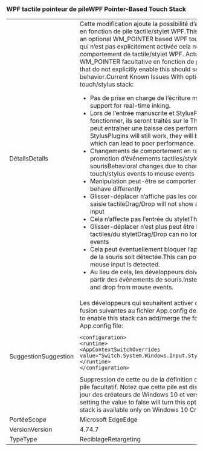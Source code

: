 ### <a name="wpf-pointer-based-touch-stack"></a><span data-ttu-id="8f0f6-101">WPF tactile pointeur de pile</span><span class="sxs-lookup"><span data-stu-id="8f0f6-101">WPF Pointer-Based Touch Stack</span></span>

|   |   |
|---|---|
|<span data-ttu-id="8f0f6-102">Détails</span><span class="sxs-lookup"><span data-stu-id="8f0f6-102">Details</span></span>|<span data-ttu-id="8f0f6-103">Cette modification ajoute la possibilité d’activer un WM_POINTER facultative en fonction de pile tactile/stylet WPF.</span><span class="sxs-lookup"><span data-stu-id="8f0f6-103">This change adds the ability to enable an optional WM_POINTER based WPF touch/stylus stack.</span></span>  <span data-ttu-id="8f0f6-104">Les développeurs qui n’est pas explicitement activée cela ne devrait aucun changement de comportement de tactile/stylet WPF. Actuelle connu des problèmes avec WM_POINTER facultative en fonction de pile de tactile/stylet :</span><span class="sxs-lookup"><span data-stu-id="8f0f6-104">Developers that do not explicitly enable this should see no change in WPF touch/stylus behavior.Current Known Issues With optional WM_POINTER based touch/stylus stack:</span></span><ul><li><span data-ttu-id="8f0f6-105">Pas de prise en charge de l’écriture manuscrite en temps réel.</span><span class="sxs-lookup"><span data-stu-id="8f0f6-105">No support for real-time inking.</span></span></li><li><span data-ttu-id="8f0f6-106">Lors de l’entrée manuscrite et StylusPlugins continueront de fonctionner, ils seront traités sur le Thread d’interface utilisateur qui peut entraîner une baisse des performances.</span><span class="sxs-lookup"><span data-stu-id="8f0f6-106">While inking and StylusPlugins will still work, they will be processed on the UI Thread which can lead to poor performance.</span></span></li><li><span data-ttu-id="8f0f6-107">Changements de comportement en raison de modifications dans la promotion d’événements tactiles/stylet pour les événements de souris</span><span class="sxs-lookup"><span data-stu-id="8f0f6-107">Behavioral changes due to changes in promotion from touch/stylus events to mouse events</span></span></li><li><span data-ttu-id="8f0f6-108">Manipulation peut-être se comporter différemment</span><span class="sxs-lookup"><span data-stu-id="8f0f6-108">Manipulation may behave differently</span></span></li><li><span data-ttu-id="8f0f6-109">Glisser-déplacer n’affiche pas les commentaires appropriés pour la saisie tactile</span><span class="sxs-lookup"><span data-stu-id="8f0f6-109">Drag/Drop will not show appropriate feedback for touch input</span></span></li><li><span data-ttu-id="8f0f6-110">Cela n’affecte pas l’entrée du stylet</span><span class="sxs-lookup"><span data-stu-id="8f0f6-110">This does not affect stylus input</span></span></li><li><span data-ttu-id="8f0f6-111">Glisser-déplacer n’est plus peut être lancée que sur les événements tactiles/du stylet</span><span class="sxs-lookup"><span data-stu-id="8f0f6-111">Drag/Drop can no longer be initiated on touch/stylus events</span></span></li><li><span data-ttu-id="8f0f6-112">Cela peut éventuellement bloquer l’application jusqu'à ce que l’entrée de la souris soit détectée.</span><span class="sxs-lookup"><span data-stu-id="8f0f6-112">This can potentially hang the application until mouse input is detected.</span></span></li><li><span data-ttu-id="8f0f6-113">Au lieu de cela, les développeurs doivent lancer le glisser-déplacer à partir des événements de souris.</span><span class="sxs-lookup"><span data-stu-id="8f0f6-113">Instead, developers should initiate drag and drop from mouse events.</span></span></li></ul>|
|<span data-ttu-id="8f0f6-114">Suggestion</span><span class="sxs-lookup"><span data-stu-id="8f0f6-114">Suggestion</span></span>|<span data-ttu-id="8f0f6-115">Les développeurs qui souhaitent activer cette pile peuvent ajouter et de fusion suivantes au fichier App.config de l’application :</span><span class="sxs-lookup"><span data-stu-id="8f0f6-115">Developers who wish to enable this stack can add/merge the following to their application's App.config file:</span></span><pre><code class="language-xml">&lt;configuration&gt;&#13;&#10;&lt;runtime&gt;&#13;&#10;&lt;AppContextSwitchOverrides value=&quot;Switch.System.Windows.Input.Stylus.EnablePointerSupport=true&quot;/&gt;&#13;&#10;&lt;/runtime&gt;&#13;&#10;&lt;/configuration&gt;&#13;&#10;</code></pre><span data-ttu-id="8f0f6-116">Suppression de cette ou de la définition de la valeur False désactive cette pile facultatif. Notez que cette pile est disponible uniquement sur la mise à jour des créateurs de Windows 10 et versions ultérieures.</span><span class="sxs-lookup"><span data-stu-id="8f0f6-116">Removing this or setting the value to false will turn this optional stack off.Please note that this stack is available only on Windows 10 Creators Update and above.</span></span>|
|<span data-ttu-id="8f0f6-117">Portée</span><span class="sxs-lookup"><span data-stu-id="8f0f6-117">Scope</span></span>|<span data-ttu-id="8f0f6-118">Microsoft Edge</span><span class="sxs-lookup"><span data-stu-id="8f0f6-118">Edge</span></span>|
|<span data-ttu-id="8f0f6-119">Version</span><span class="sxs-lookup"><span data-stu-id="8f0f6-119">Version</span></span>|<span data-ttu-id="8f0f6-120">4.7</span><span class="sxs-lookup"><span data-stu-id="8f0f6-120">4.7</span></span>|
|<span data-ttu-id="8f0f6-121">Type</span><span class="sxs-lookup"><span data-stu-id="8f0f6-121">Type</span></span>|<span data-ttu-id="8f0f6-122">Reciblage</span><span class="sxs-lookup"><span data-stu-id="8f0f6-122">Retargeting</span></span>|

